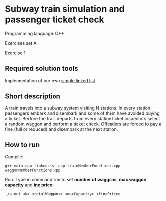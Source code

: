 # Subway train simulation and passenger ticket check

Programming language: C++

Exercises set A

Exercise 1

## Required solution tools

Implementation of our own [simple linked list](https://github.com/gkoursiounis/cpp/blob/master/train/linkedList.h)

## Short description

A train travels into a subway system visiting N stations. In every station passengers embark and disembark and
some of them have avoided buying a ticket. Berfore the train departs from every station ticket inspectors select a random waggon and perform a ticket check. Offenders are forced to pay a fine (full or reduced) and disembark at the next station.


## How to run
Compile:
```
g++ main.cpp linkedList.cpp trainMemberFunctions.cpp waggonMemberFunctions.cpp
```
Run. Type in command line to set **number of waggons**, **max waggon capacity** and **ine price**:
```
./a.out <N> <totalWaggons> <maxCapacity> <finePrice>
```
